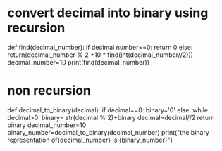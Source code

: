# convert decimal into binary using recursion
def find(decimal_number):
  if decimal number==0:
     return 0
  else:
     return(decimal_number % 2 +10 * find(int(decimal_number//2)))
decimal_number=10
print(find(decimal_number))

# non recursion
def decimal_to_binary(decimal):
  if decimal==0:
    binary='0'
  else:
      while decimal>0:
          binary= str(decimal % 2)+binary
          decimal=decimal//2
  return binary
decimal_number=10
binary_number=decimal_to_binary(decimal_number)
print("the binary representation of{decimal_number} is:{binary_number}")
